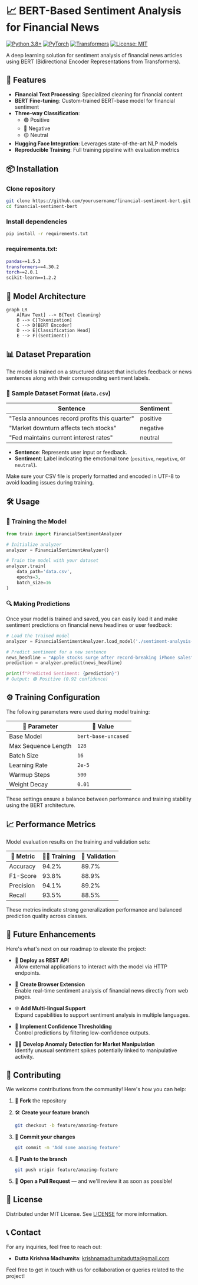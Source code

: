 # 📈 BERT-Based Sentiment Analysis for Financial News

[![Python 3.8+](https://img.shields.io/badge/Python-3.8%2B-blue.svg)](https://www.python.org/)
[![PyTorch](https://img.shields.io/badge/PyTorch-2.0+-red.svg)](https://pytorch.org/)
[![Transformers](https://img.shields.io/badge/🤗%20Transformers-4.30+-yellow.svg)](https://huggingface.co/transformers/)
[![License: MIT](https://img.shields.io/badge/License-MIT-yellow.svg)](https://opensource.org/licenses/MIT)

A deep learning solution for sentiment analysis of financial news articles using BERT (Bidirectional Encoder Representations from Transformers).

## 🚀 Features

- **Financial Text Processing**: Specialized cleaning for financial content
- **BERT Fine-tuning**: Custom-trained BERT-base model for financial sentiment
- **Three-way Classification**: 
  - 🟢 Positive
  - 🔴 Negative
  - 🟡 Neutral
- **Hugging Face Integration**: Leverages state-of-the-art NLP models
- **Reproducible Training**: Full training pipeline with evaluation metrics

## 📦 Installation

### Clone repository
```bash
git clone https://github.com/yourusername/financial-sentiment-bert.git
cd financial-sentiment-bert
```

### Install dependencies
```bash
pip install -r requirements.txt
```

### requirements.txt:
```bash
pandas==1.5.3
transformers==4.30.2
torch==2.0.1
scikit-learn==1.2.2
```

## 🧠 Model Architecture

```mermaid
graph LR 
    A[Raw Text] --> B{Text Cleaning}
    B --> C[Tokenization]
    C --> D[BERT Encoder]
    D --> E[Classification Head]
    E --> F((Sentiment))
```

## 📊 Dataset Preparation

The model is trained on a structured dataset that includes feedback or news sentences along with their corresponding sentiment labels.

### 🧾 Sample Dataset Format (`data.csv`)

| Sentence                                           | Sentiment |
|----------------------------------------------------|-----------|
| "Tesla announces record profits this quarter"      | positive  |
| "Market downturn affects tech stocks"              | negative  |
| "Fed maintains current interest rates"             | neutral   |

- **Sentence**: Represents user input or feedback.
- **Sentiment**: Label indicating the emotional tone (`positive`, `negative`, or `neutral`).

Make sure your CSV file is properly formatted and encoded in UTF-8 to avoid loading issues during training.

## 🛠️ Usage

### 🎯 Training the Model

```python
from train import FinancialSentimentAnalyzer

# Initialize analyzer
analyzer = FinancialSentimentAnalyzer()

# Train the model with your dataset
analyzer.train(
    data_path='data.csv',
    epochs=3,
    batch_size=16
)
```

### 🔍 Making Predictions

Once your model is trained and saved, you can easily load it and make sentiment predictions on financial news headlines or user feedback:

```python
# Load the trained model
analyzer = FinancialSentimentAnalyzer.load_model('./sentiment-analysis-model')

# Predict sentiment for a new sentence
news_headline = "Apple stocks surge after record-breaking iPhone sales"
prediction = analyzer.predict(news_headline)

print(f"Predicted Sentiment: {prediction}")
# Output: 🟢 Positive (0.92 confidence)
```

## ⚙️ Training Configuration

The following parameters were used during model training:

| 🔧 Parameter            | 📌 Value             |
|------------------------|----------------------|
| Base Model             | `bert-base-uncased`  |
| Max Sequence Length    | `128`                |
| Batch Size             | `16`                 |
| Learning Rate          | `2e-5`               |
| Warmup Steps           | `500`                |
| Weight Decay           | `0.01`               |

These settings ensure a balance between performance and training stability using the BERT architecture.

## 📈 Performance Metrics

Model evaluation results on the training and validation sets:

| 🧪 Metric     | 🏋️‍♂️ Training | 🧪 Validation |
|--------------|----------------|---------------|
| Accuracy     | 94.2%          | 89.7%         |
| F1-Score     | 93.8%          | 88.9%         |
| Precision    | 94.1%          | 89.2%         |
| Recall       | 93.5%          | 88.5%         |

These metrics indicate strong generalization performance and balanced prediction quality across classes.

## 🌟 Future Enhancements

Here's what's next on our roadmap to elevate the project:

- 🚀 **Deploy as REST API**  
  Allow external applications to interact with the model via HTTP endpoints.

- 🧩 **Create Browser Extension**  
  Enable real-time sentiment analysis of financial news directly from web pages.

- 🌐 **Add Multi-lingual Support**  
  Expand capabilities to support sentiment analysis in multiple languages.

- 🎯 **Implement Confidence Thresholding**  
  Control predictions by filtering low-confidence outputs.

- 🕵️‍♂️ **Develop Anomaly Detection for Market Manipulation**  
  Identify unusual sentiment spikes potentially linked to manipulative activity.

## 🤝 Contributing

We welcome contributions from the community! Here's how you can help:

1. 🍴 **Fork** the repository
   
2. 🛠️ **Create your feature branch**
    
   ```bash
   git checkout -b feature/amazing-feature
   ```
   
3. 💾 **Commit your changes**
   
   ```bash
   git commit -m 'Add some amazing feature'
   ```
   
4. 🚀 **Push to the branch**
   
   ```bash
   git push origin feature/amazing-feature
   ```
   
5. 🔁 **Open a Pull Request** — and we'll review it as soon as possible!


## 📜 License

Distributed under MIT License. See [LICENSE](./LICENSE) for more information.

## 📞 Contact

For any inquiries, feel free to reach out:

- **Dutta Krishna Madhumita**: [krishnamadhumitadutta@gmail.com](mailto:krishnamadhumitadutta@gmail.com)

Feel free to get in touch with us for collaboration or queries related to the project!






